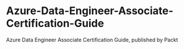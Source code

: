 # Azure-Data-Engineer-Associate-Certification-Guide
Azure Data Engineer Associate Certification Guide, published by Packt 
